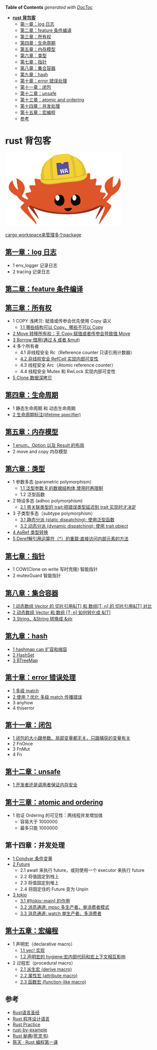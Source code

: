 <!-- START doctoc generated TOC please keep comment here to allow auto update -->
<!-- DON'T EDIT THIS SECTION, INSTEAD RE-RUN doctoc TO UPDATE -->
**Table of Contents**  *generated with [DocToc](https://github.com/thlorenz/doctoc)*

- [**rust 背包客**](#rust-%E8%83%8C%E5%8C%85%E5%AE%A2)
  - [第一章：log 日志](#%E7%AC%AC%E4%B8%80%E7%AB%A0log-%E6%97%A5%E5%BF%97)
  - [第二章：feature 条件编译](#%E7%AC%AC%E4%BA%8C%E7%AB%A0feature-%E6%9D%A1%E4%BB%B6%E7%BC%96%E8%AF%91)
  - [第三章：所有权](#%E7%AC%AC%E4%B8%89%E7%AB%A0%E6%89%80%E6%9C%89%E6%9D%83)
  - [第四章：生命周期](#%E7%AC%AC%E5%9B%9B%E7%AB%A0%E7%94%9F%E5%91%BD%E5%91%A8%E6%9C%9F)
  - [第五章：内存模型](#%E7%AC%AC%E4%BA%94%E7%AB%A0%E5%86%85%E5%AD%98%E6%A8%A1%E5%9E%8B)
  - [第六章：类型](#%E7%AC%AC%E5%85%AD%E7%AB%A0%E7%B1%BB%E5%9E%8B)
  - [第七章：指针](#%E7%AC%AC%E4%B8%83%E7%AB%A0%E6%8C%87%E9%92%88)
  - [第八章：集合容器](#%E7%AC%AC%E5%85%AB%E7%AB%A0%E9%9B%86%E5%90%88%E5%AE%B9%E5%99%A8)
  - [第九章：hash](#%E7%AC%AC%E4%B9%9D%E7%AB%A0hash)
  - [第十章：error 错误处理](#%E7%AC%AC%E5%8D%81%E7%AB%A0error-%E9%94%99%E8%AF%AF%E5%A4%84%E7%90%86)
  - [第十一章：闭包](#%E7%AC%AC%E5%8D%81%E4%B8%80%E7%AB%A0%E9%97%AD%E5%8C%85)
  - [第十二章：unsafe](#%E7%AC%AC%E5%8D%81%E4%BA%8C%E7%AB%A0unsafe)
  - [第十三章：atomic and ordering](#%E7%AC%AC%E5%8D%81%E4%B8%89%E7%AB%A0atomic-and-ordering)
  - [第十四章：并发处理](#%E7%AC%AC%E5%8D%81%E5%9B%9B%E7%AB%A0%E5%B9%B6%E5%8F%91%E5%A4%84%E7%90%86)
  - [第十五章：宏编程](#%E7%AC%AC%E5%8D%81%E4%BA%94%E7%AB%A0%E5%AE%8F%E7%BC%96%E7%A8%8B)
  - [参考](#%E5%8F%82%E8%80%83)

<!-- END doctoc generated TOC please keep comment here to allow auto update -->

# **rust 背包客**

![rust logo](rust-logo.png)

[cargo workspace来管理多个package](workspace.md)

## [第一章：log 日志](chapter01-log/log.md)

- 1 env_logger 记录日志
- 2 tracing 记录日志

## [第二章：feature 条件编译](chapter02-feature/feature.md)

## [第三章：所有权](chapter03-ownership/ownership.md)

- 1 COPY 浅拷贝: 赋值或传参会优先使用 Copy 语义
    - [1.1 哪些结构可以 Copy、哪些不可以 Copy](chapter03-ownership/src/ownership2-copy.rs)
- [2 Move 转移所有权：无 Copy,赋值或者传参会导致值 Move](chapter03-ownership/src/ownership5-move-sum.rs)
- [3 Borrow 借用(通过 & 或者 &mut)](chapter03-ownership/src/ownership4-borrow-sum.rs)
- 4 多个所有者
    - 4.1 非线程安全 Rc（Reference counter 只读引用计数器）
    - [4.2 非线程安全 RefCell 实现内部可变性](chapter03-ownership/src/ownership1-borrow-mut.rs)
    - 4.3 线程安全 Arc（Atomic reference counter）
    - 4.4 线程安全 Mutex 和 RwLock 实现内部可变性
- [5 Clone 数据深拷贝](chapter03-ownership/src/ownership3-clone.rs)

## [第四章：生命周期](chapter04-lifecycle/lifecycle.md)

- 1 静态生命周期 和 动态生命周期
- [2 生命周期标注(lifetime specifier)](chapter04-lifecycle/src/lifecycle1.rs)

## [第五章：内存模型](chapter05-memory/memory.md)

- [1 enum、Option 以及 Result 的布局](chapter05-memory/src/memory1-enum.rs)
- 2 move and copy 内存模型

## [第六章：类型](chapter06-type/type.md)

- 1 参数多态 (parametric polymorphism）
    - [1.1 泛型参数 R 的数据结构体,使用时再限制](chapter06-type/src/type1-paramiter.rs)
    - 1.2 泛型函数
- 2 特设多态 (adhoc polymorphism)
    - [2.1 带关联类型的 trait:把错误类型延迟到 trait 实现时才决定](chapter06-type/src/type3-related-trait.rs)
- 3 子类型多态（subtype polymorphism）
    - [3.1 静态分派 (static dispatching): 使用泛型函数](chapter06-type/src/type4-child.rs)
    - [3.2 动态分派 (dynamic dispatching): 使用 trait object](chapter06-type/src/type5-dynamic-dispatch.rs)
- [4 AsRef 类型转换](chapter06-type/src/type6-asref.rs)
- [5 Deref解引用运算符（*）的重载:直接访问内部元素的方法](chapter06-type/src/type7-deref.rs)

## [第七章：指针](chapter07-pointer/pointer.md)

- 1 COW(Clone on write 写时克隆) 智能指针
- 2 mutexGuard 智能指针

## [第八章：集合容器](chapter08-vec/vec.md)

- [1 动态数组 Vector 的 切片引用&[T] 和 数组[T; n] 的 切片引用&[T] 对比](chapter08-vec/src/vec1-slice.rs)
- [2 动态数组 Vector 和 数组 [T; n] 如何转化成 &[T]](chapter08-vec/src/vec2-slice.rs)
- [3 String、&String 转换成 &str](chapter08-vec/src/vec3-string-slice.rs)

## [第九章：hash](chapter09-hash/hash.md)

- [1 hashmap cap 扩容和缩容](chapter09-hash/src/hash1-hashmap.rs)
- [2 HashSet](chapter09-hash/src/hash2-hashset.rs)
- [3 BTreeMap](chapter09-hash/src/hash3-btreemap.rs)

## [第十章：error 错误处理](chapter10-error/error.md)

- [1 多级 match](chapter10-error/src/error1-match.rs)
- [2 使用 ? 优化 多级 match 传播错误](chapter10-error/src/error2-customerror.rs)
- 3 anyhow
- 4 thiserror

## [第十一章：闭包](chapter11-closure/closure.md)

- [1 闭包的大小跟参数、局部变量都无关，只跟捕获的变量有关](chapter11-closure/src/closure1-size.rs)
- 2 FnOnce
- 3 FnMut
- 4 Fn

## [第十二章：unsafe](chapter12-unsafe/unsafe.md)

- [1 开发者还是调用者保证内存安全](chapter12-unsafe/src/unsafe1-caller.rs)

## [第十三章：atomic and ordering](chapter13-atomic_n_ordering/ordering.md)

- 1 验证 Ordering 的可见性：两线程并发增加值
    - 容易大于 1000000
    - 最多只能 1000000

## 第十四章：并发处理

- [1 Condvar 条件变量](chapter14-concurrecy/src/01_convar.md)
- [2 Future](chapter14-concurrecy/src/02_future.md)
    - 2.1 await 来执行 future，或则使用一个 executor 来执行 future
    - 2.2 将值固定到栈上
    - 2.3 将值固定到堆上
    - 2.4 将固定住的 Future 变为 Unpin
- [3 tokio](chapter14-concurrecy/src/03_tokio.md)
    - [3.1 #[tokio::main] 的作用](chapter14-concurrecy/src/concurrency6_tokio_main.rs)
    - [3.2 消息通道: mpsc 多生产者，单消费者模式](chapter14-concurrecy/src/concurrency7_tokio_mpsc.rs)
    - [3.3 消息通道: watch 单生产者、多消费者](chapter14-concurrecy/src/concurrency8_tokio_watch.rs)

## [第十五章：宏编程](chapter15-macro/macro.md)

- 1 声明宏（declarative macro）
    - [1.1 vec! 实现](chapter15-macro/examples/macro1-declarativemacro.rs)
    - [1.2 声明宏的 hygiene:宏内部代码和宏上下文相互影响](chapter15-macro/examples/macro2-declarativemacro-hygiene.rs)
- 2 过程宏（procedural macro）
    - [2.1 派生宏 (derive macro)](chapter15-macro/examples/macro3-derive-macro.rs)
    - [2.2 属性宏 (attribute macro)](chapter15-macro/examples/macro4-attribute-macro.rs)
    - [2.3 函数宏 (function-like macro)](chapter15-macro/examples/macro5-function-macro.rs)

## 参考

- [Rust语言圣经](https://github.com/sunface/rust-course)
- [Rust 程序设计语言](https://rustwiki.org/zh-CN/book/title-page.html)
- [Rust Practice](https://github.com/sunface/rust-by-practice)
- [rust-by-example](https://github.com/rust-lang/rust-by-example)
- [Rust 秘典(死灵书)](https://github.com/rust-lang-cn/nomicon-zh-Hans)
- [陈天 · Rust 编程第一课](https://time.geekbang.org/column/intro/100085301?tab=catalog)